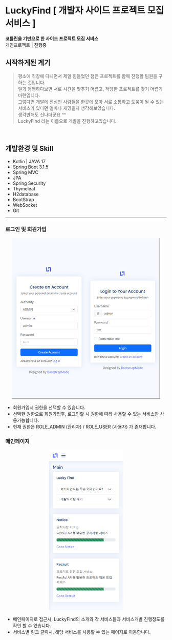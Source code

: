 # LuckyFind [ 개발자 사이드 프로젝트 모집 서비스 ]
**코틀린을 기반으로 한 사이드 프로젝트 모집 서비스** 
<br>
개인프로젝트 | 진행중
<br>


## 시작하게된 계기
> 평소에 직장에 다니면서 제일 힘들었던 점은 프로젝트를 함께 진행할 팀원을 구하는 것입니다. <br>
> 일과 병행하다보면 서로 시간을 맞추기 어렵고, 적당한 프로젝트를 찾기 어렵기 마련입니다. <br>
> 그렇다면 개발에 진심인 사람들을 한곳에 모아 서로 소통하고 도움이 될 수 있는 서비스가 있다면 얼마나 재밌을지 생각해보았습니다. <br>
> 생각만해도 신나더군요 ^^ <br>
> LuckyFind 라는 이름으로 개발을 진행하고있습니다.
<br>


## 개발환경 및 Skill
- Kotlin | JAVA 17
- Spring Boot 3.1.5
- Spring MVC 
- JPA 
- Spring Security 
- Thymeleaf
- H2database 
- BootStrap 
- WebSocket 
- Git

---

### 로그인 및 회원가입 
<center>
<img src="src/main/resources/images/readme/login.png"  height="500"/>
</center>

- 회원가입시 권한을 선택할 수 있습니다.
- 선택한 권한으로 회원가입후, 로그인할 시 권한에 따라 사용할 수 있는 서비스만 사용가능합니다.
- 현재 권한은 ROLE_ADMIN (관리자) / ROLE_USER (사용자) 가 존재합니다.

### 메인페이지
<center>
<img src="src/main/resources/images/readme/main.png"  height="500"/>
</center>

- 메인페이지로 접근시, LuckyFind의 소개와 각 서비스들과 서비스개발 진행정도를 확인 할 수 있습니다.
- 서비스별 링크 클릭시, 해당 서비스를 사용할 수 있는 페이지로 이동합니다.








